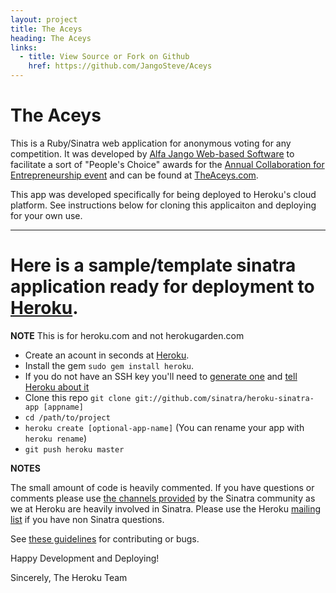 ```yaml
---
layout: project
title: The Aceys
heading: The Aceys
links:
  - title: View Source or Fork on Github
    href: https://github.com/JangoSteve/Aceys
---
```


# The Aceys

This is a Ruby/Sinatra web application for anonymous voting for any competition. It was developed by [Alfa Jango Web-based Software](http://www.alfajango.com) to facilitate a sort of "People's Choice" awards for the [Annual Collaboration for Entrepreneurship event](http://ace-event.org) and can be found at [TheAceys.com](http://www.theaceys.com).

This app was developed specifically for being deployed to Heroku's cloud
platform. See instructions below for cloning this applicaiton and
deploying for your own use.

--------------------------------------------------------------------

# Here is a sample/template sinatra application ready for deployment to [Heroku](http://heroku.com).

**NOTE** This is for heroku.com and not herokugarden.com

* Create an acount in seconds at [Heroku](http://heroku.com/signup).
* Install the gem `sudo gem install heroku`.
* If you do not have an SSH key
you'll need to [generate
one](http://heroku.com/docs/index.html#_setting_up_ssh_public_keys)
and [tell Heroku about
it](http://heroku.com/docs/index.html#_manage_keys_on_heroku)
* Clone this repo `git clone git://github.com/sinatra/heroku-sinatra-app [appname]`
* `cd /path/to/project`
* `heroku create [optional-app-name]` (You can rename your app with `heroku rename`)
* `git push heroku master`

**NOTES**

The small amount of code is heavily commented. If you have questions
or comments please use [the channels provided](http://www.sinatrarb.com/contributing.html) by the Sinatra community as
we at Heroku are heavily involved in Sinatra.  Please use the Heroku [mailing list](http://groups.google.com/group/heroku) if you
have non Sinatra questions.

See [these guidelines](http://www.sinatrarb.com/contributing.html) for
contributing or bugs.

Happy Development and Deploying!

Sincerely,
The Heroku Team
